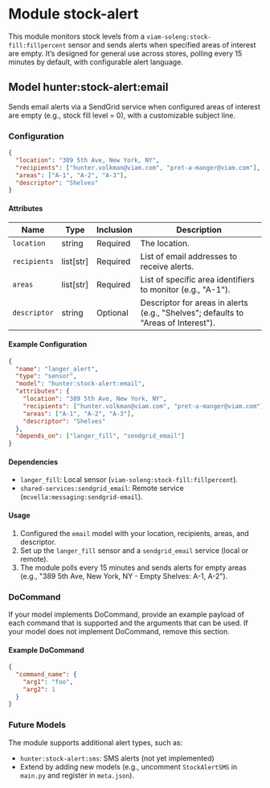 # Module stock-alert 

This module monitors stock levels from a `viam-soleng:stock-fill:fillpercent` sensor and sends alerts when specified areas of interest are empty. It’s designed for general use across stores, polling every 15 minutes by default, with configurable alert language.

## Model hunter:stock-alert:email

Sends email alerts via a SendGrid service when configured areas of interest are empty (e.g., stock fill level = 0), with a customizable subject line.

### Configuration

```json
{
  "location": "389 5th Ave, New York, NY",
  "recipients": ["hunter.volkman@viam.com", "pret-a-manger@viam.com"],
  "areas": ["A-1", "A-2", "A-3"],
  "descriptor": "Shelves"
}
```

#### Attributes

| Name          | Type   | Inclusion | Description                |
|---------------|--------|-----------|----------------------------|
| `location` | string  | Required  | The location. |
| `recipients` | list[str] | Required  | List of email addresses to receive alerts. |
| `areas` | list[str] | Required  | List of specific area identifiers to monitor (e.g., "A-1"). |
| `descriptor` | string | Optional  | Descriptor for areas in alerts (e.g., "Shelves"; defaults to "Areas of Interest"). |

#### Example Configuration

```json
{
  "name": "langer_alert",
  "type": "sensor",
  "model": "hunter:stock-alert:email",
  "attributes": {
    "location": "389 5th Ave, New York, NY",
    "recipients": ["hunter.volkman@viam.com", "pret-a-manger@viam.com"],
    "areas": ["A-1", "A-2", "A-3"],
    "descriptor": "Shelves"
  },
  "depends_on": ["langer_fill", "sendgrid_email"]
}
```

#### Dependencies
* `langer_fill`: Local sensor (`viam-soleng:stock-fill:fillpercent`).
* `shared-services:sendgrid_email`: Remote service (`mcvella:messaging:sendgrid-email`).


#### Usage
1. Configured the `email` model with your location, recipients, areas, and descriptor.
2. Set up the `langer_fill` sensor and a `sendgrid_email` service (local or remote).
3. The module polls every 15 minutes and sends alerts for empty areas (e.g., "389 5th Ave, New York, NY - Empty Shelves: A-1, A-2").

### DoCommand

If your model implements DoCommand, provide an example payload of each command that is supported and the arguments that can be used. If your model does not implement DoCommand, remove this section.

#### Example DoCommand

```json
{
  "command_name": {
    "arg1": "foo",
    "arg2": 1
  }
}
```

### Future Models

The module supports additional alert types, such as:
* `hunter:stock-alert:sms`: SMS alerts (not yet implemented)
* Extend by adding new models (e.g., uncomment `StockAlertSMS` in `main.py` and register in `meta.json`).